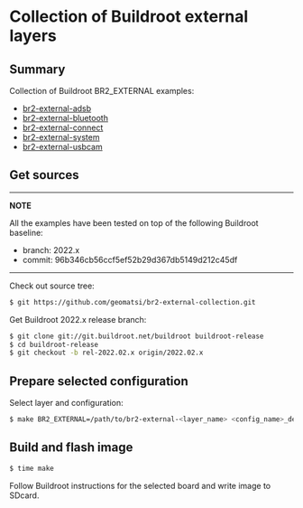 # Collection of Buildroot external layers

## Summary

Collection of Buildroot BR2_EXTERNAL examples:

* [br2-external-adsb](br2-external-adsb)
* [br2-external-bluetooth](br2-external-bluetooth)
* [br2-external-connect](br2-external-connect)
* [br2-external-system](br2-external-system)
* [br2-external-usbcam](br2-external-usbcam)

## Get sources

---
**NOTE**

All the examples have been tested on top of the following Buildroot baseline:
* branch: 2022.x
* commit: 96b346cb56ccf5ef52b29d367db5149d212c45df
---

Check out source tree:
```bash
$ git https://github.com/geomatsi/br2-external-collection.git
```

Get Buildroot 2022.x release branch:
```bash
$ git clone git://git.buildroot.net/buildroot buildroot-release
$ cd buildroot-release
$ git checkout -b rel-2022.02.x origin/2022.02.x
```

## Prepare selected configuration

Select layer and configuration:
```bash
$ make BR2_EXTERNAL=/path/to/br2-external-<layer_name> <config_name>_defconfig
```

## Build and flash image

```bash
$ time make
```

Follow Buildroot instructions for the selected board and write image to SDcard.
